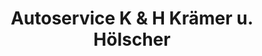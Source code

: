 ---
title: "Autoservice K & H Krämer u. Hölscher"
url: /luedenscheid/autoservice-k-und-h-kraemer-u-hoelscher/
shop: Autowerkstatt
---